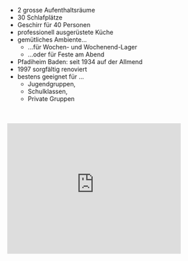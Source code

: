 
<!-- <img src="~/assets/images/pfadiheim_front.jpeg" aria-hidden="true" > -->
<image-component src="pfadiheim_front.jpeg" alt="Pfadiheim Front"></image-component>

- 2 grosse Aufenthaltsräume
- 30 Schlafplätze
- Geschirr für 40 Personen
- professionell ausgerüstete Küche
- gemütliches Ambiente...
  - ...für Wochen- und Wochenend-Lager
  - ...oder für Feste am Abend
- Pfadiheim Baden: seit 1934 auf der Allmend
- 1997 sorgfältig renoviert
- bestens geeignet für ...
  -  Jugendgruppen,
  -  Schulklassen,
  -  Private Gruppen

<br>
<br>

<iframe class="map" src='https://map.geo.admin.ch/embed.html?lang=en&topic=ech&bgLayer=ch.swisstopo.pixelkarte-farbe&layers=ch.swisstopo.zeitreihen,ch.bfs.gebaeude_wohnungs_register,ch.bav.haltestellen-oev,ch.swisstopo.swisstlm3d-wanderwege,ch.astra.wanderland-sperrungen_umleitungen,KML%7C%7Chttps:%2F%2Fpublic.geo.admin.ch%2Fapi%2Fkml%2Ffiles%2Fo_hfJR3XQcaPjS_gTqgniQ&layers_opacity=1,1,1,0.8,0.8,1&layers_visibility=false,false,false,false,false,true&layers_timestamp=18641231,,,,,&E=2664866.65&N=1258335.86&zoom=7.170476611053625' width='400' height='300' frameborder='0' style='border:0' allow='geolocation'></iframe>